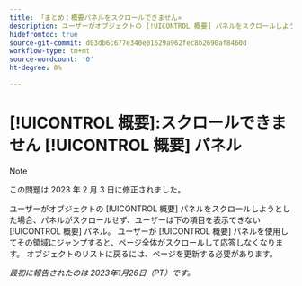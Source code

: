 ```yaml
---
title: 「まとめ：概要パネルをスクロールできません»
description: ユーザーがオブジェクトの [!UICONTROL 概要] パネルをスクロールしようとした場合、パネルがスクロールせず、ユーザーは下の項目を表示できない [!UICONTROL 概要] パネル。 ユーザーが [!UICONTROL 概要] パネルを使用してその領域にジャンプすると、ページ全体がスクロールして応答しなくなります。 リストに戻るには、ページを更新する必要があります。」
hidefromtoc: true
source-git-commit: d03db6c677e340e01629a962fec8b2690af8460d
workflow-type: tm+mt
source-wordcount: '0'
ht-degree: 0%

---
```



# [!UICONTROL 概要]:スクロールできません [!UICONTROL 概要] パネル

>[!NOTE]
>
>この問題は 2023 年 2 月 3 日に修正されました。

ユーザーがオブジェクトの [!UICONTROL 概要] パネルをスクロールしようとした場合、パネルがスクロールせず、ユーザーは下の項目を表示できない [!UICONTROL 概要] パネル。 ユーザーが [!UICONTROL 概要] パネルを使用してその領域にジャンプすると、ページ全体がスクロールして応答しなくなります。 オブジェクトのリストに戻るには、ページを更新する必要があります。

_最初に報告されたのは 2023年1月26日（PT）です。_

